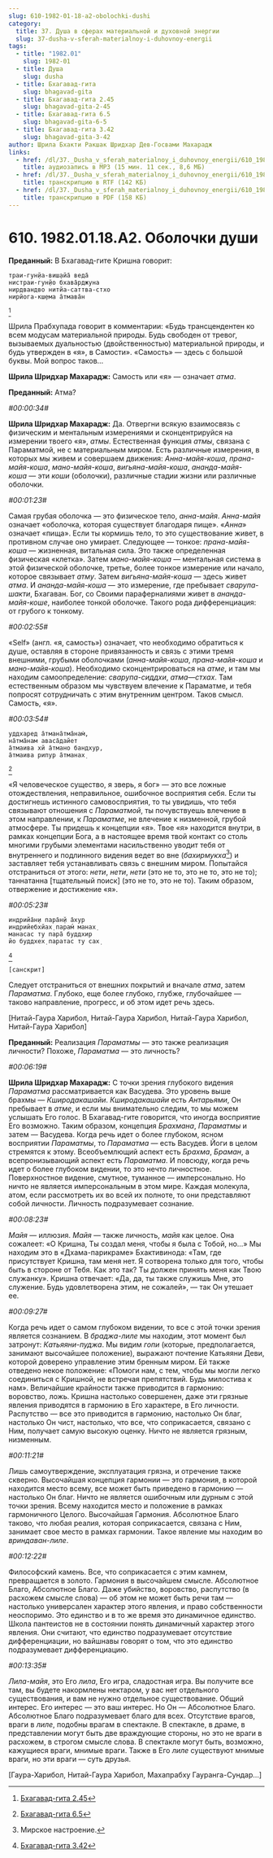 ```yaml
---
slug: 610-1982-01-18-a2-obolochki-dushi
category:
  title: 37. Душа в сферах материальной и духовной энергии
  slug: 37-dusha-v-sferah-materialnoy-i-duhovnoy-energii
tags:
  - title: "1982.01"
    slug: 1982-01
  - title: Душа
    slug: dusha
  - title: Бхагавад-гита
    slug: bhagavad-gita
  - title: Бхагавад-гита 2.45
    slug: bhagavad-gita-2-45
  - title: Бхагавад-гита 6.5
    slug: bhagavad-gita-6-5
  - title: Бхагавад-гита 3.42
    slug: bhagavad-gita-3-42
author: Шрила Бхакти Ракшак Шридхар Дев-Госвами Махарадж
links:
  - href: /dl/37._Dusha_v_sferah_materialnoy_i_duhovnoy_energii/610_1982.01.18.A2_SridharMj_Obolochki_dushi.mp3
    title: аудиозапись в MP3 (15 мин. 11 сек., 8,6 МБ)
  - href: /dl/37._Dusha_v_sferah_materialnoy_i_duhovnoy_energii/610_1982.01.18.A2_SridharMj_Obolochki_dushi.rtf
    title: транскрипцию в RTF (142 КБ)
  - href: /dl/37._Dusha_v_sferah_materialnoy_i_duhovnoy_energii/610_1982.01.18.A2_SridharMj_Obolochki_dushi.pdf
    title: транскрипцию в PDF (158 КБ)
---
```


# 610. 1982.01.18.A2. Оболочки души

**Преданный:** В Бхагавад-гите Кришна говорит:

    траи-гун̣йа-виш̣айа̄ веда̄
    нистраи-гун̣йо бхава̄рджуна
    нирдвандво нитйа-саттва-стхо
    нирйога-кш̣ема а̄тмава̄н
[^_ftn1]

Шрила Прабхупада говорит в комментарии: «Будь трансцендентен ко всем модусам материальной природы. Будь свободен от тревог, вызываемых дуальностью (двойственностью) материальной природы, и будь утвержден в «я», в Самости». «Самость» — здесь с большой буквы. Мой вопрос таков…

**Шрила Шридхар Махарадж:** Самость или «я» — означает *атма*.

**Преданный:** Атма?

*#00:00:34#*

**Шрила Шридхар Махарадж:** Да. Отвергни всякую взаимосвязь с физическим и ментальным измерениями и сконцентрируйся на измерении твоего «я», *атмы*. Естественная функция *атмы*, связана с Параматмой, не с материальным миром. Есть различные измерения, в которых мы живем и совершаем движения: *Анна-майя-коша*, *прана-майя-коша*, *мано-майя-коша*, *вигьяна-майя-коша*, *ананда-майя-коша* — эти *коши* (оболочки), различные стадии жизни или различные оболочки.

*#00:01:23#*

Самая грубая оболочка — это физическое тело, *анна-майя*. *Анна-майя* означает «оболочка, которая существует благодаря пище». «*Анна*» означает «пища». Если ты кормишь тело, то это существование живет, в противном случае оно умирает. Следующее — тонкое: *прана-майя-коша* — жизненная, витальная сила. Это также определенная физическая «клетка». Затем *мано-майя-коша* — ментальная система в этой физической оболочке, третье, более тонкое измерение или начало, которое связывает *атму*. Затем *вигьяна-майя-коша* — здесь живет *атма*. И *ананда-майя-коша* — это измерение, где пребывает *сварупа-шакти*, Бхагаван. Бог, со Своими параферналиями живет в *ананда-майя-коше*, наиболее тонкой оболочке. Такого рода дифференциация: от грубого к тонкому.

*#00:02:55#*

«Self» (англ. «я, самость») означает, что необходимо обратиться к душе, оставляя в стороне привязанность и связь с этими тремя внешними, грубыми оболочками (*анна-майя-коша*, *прана-майя-коша* и *мано-майя-коша*). Необходимо сконцентрироваться на *атме*, и там мы находим самоопределение: *сварупа-сиддхи*, *атма*—*стхах*. Там естественным образом мы чувствуем влечение к Параматме, и тебя попросят сотрудничать с этим внутренним центром. Таков смысл. Самость, «я».

*#00:03:54#*

    уддхаред а̄тмана̄тма̄нам̇,
    на̄тма̄нам аваса̄дайет
    а̄тмаива хй а̄тмано бандхур,
    а̄тмаива рипур а̄тманах̣
[^_ftn2]

«Я человеческое существо, я зверь, я бог» — это все ложные отождествления, неправильное, ошибочное восприятия себя. Если ты достигнешь истинного самовосприятия, то ты увидишь, что тебя связывают отношения с *Параматмой*, ты почувствуешь влечение в этом направлении, к *Параматме*, не влечение к низменной, грубой атмосфере. Ты придешь к концепции «я». Твое «я» находится внутри, в рамках концепции Бога, а в настоящее время твой контакт со столь многими грубыми элементами насильственно уводит тебя от внутреннего и подлинного видения ведет во вне (*бахирмукха*[^_ftn3]) и заставляет тебя устанавливать связь с внешним миром. Попытайся отстраниться от этого: *нети*, *нети*, *нети* (это не то, это не то, это не то); таннатанна [тщательный поиск] (это не то, это не то). Таким образом, отвержение и достижение «я».

*#00:05:23#*

    индрийа̄н̣и пара̄н̣й а̄хур
    индрийебхйах̣ парам́ манах̣
    манасас ту пара̄ буддхир
    йо буддхех̣ паратас ту сах̣
[^_ftn4]

    [санскрит]

Следует отстраниться от внешних покрытий и вначале *атма*, затем *Параматма*. Глубоко, еще более глубоко, глубже, глубочайшее — таково направление, прогресс, и об этом идет речь здесь.

[Нитай-Гаура Харибол, Нитай-Гаура Харибол, Нитай-Гаура Харибол, Нитай-Гаура Харибол]

**Преданный:** Реализация *Параматмы* — это также реализация личности? Похоже, *Параматма* — это личность?

*#00:06:19#*

**Шрила Шридхар Махарадж:** С точки зрения глубокого видения *Параматма* рассматривается как Васудева. Это уровень выше брахмы — *Кширодакашайи*. *Кширодакашайи* есть *Антарьями*, Он пребывает в *атме*, и если мы внимательно следим, то мы можем услышать Его голос. В Бхагавад-гите говорится, что иногда восприятие Его возможно. Таким образом, концепция *Брахмана*, *Параматмы* и затем — Васудева. Когда речь идет о более глубоком, ясном восприятии *Параматмы*, то *Параматма* — есть Васудев. Йоги в целом стремятся к этому. Всеобъемлющий аспект есть *Брахма*, *Браман*, а всепронизывающий аспект есть *Параматма*. И повсюду, когда речь идет о более глубоком видении, то это нечто личностное. Поверхностное видение, смутное, туманное — имперсонально. Но ничто не является имперсональным в этом мире. Каждая молекула, атом, если рассмотреть их во всей их полноте, то они представляют собой личности. Личность подразумевает сознание.

*#00:08:23#*

*Майя* — иллюзия. *Майя* — также личность, *майя* как целое. Она сожалеет: «О Кришна, Ты создал меня, чтобы я была с Тобой, но…» Мы находим это в «Дхама-парикраме» Бхактивинода: «Там, где присутствует Кришна, там меня нет. Я сотворена только для того, чтобы быть в стороне от Тебя. Как это так? Ты должен принять меня как Твою служанку». Кришна отвечает: «Да, да, ты также служишь Мне, это служение. Будь удовлетворена этим, не сожалей», — так Он утешает ее.

*#00:09:27#*

Когда речь идет о самом глубоком видении, то все с этой точки зрения является сознанием. В *браджа-лиле* мы находим, этот момент был затронут: *Катьяяни-пуджа*. Мы видим *гопи* (которые, предполагается, занимают высочайшее положение), выражают почтение Катьяяни Деви, которой доверено управление этим бренным миром. Ей также отведено некое положение: «Помоги нам, с тем, чтобы мы могли легко соединиться с Кришной, не встречая препятствий. Будь милостива к нам». Величайшие крайности также приводится в гармонию: воровство, ложь. Кришна настолько совершенен, даже эти грязные явления приводятся в гармонию в Его характере, в Его личности. Распутство — все это приводится в гармонию, настолько Он благ, настолько Он чист, настолько, что все, что соприкасается, связано с Ним, получает самую высокую оценку. Ничто не является грязным, низменным.

*#00:11:21#*

Лишь самоутверждение, эксплуатация грязна, и отречение также скверно. Высочайшая концепция гармонии — это гармония, в которой находится место всему, все может быть приведено в гармонию — настолько Он благ. Ничто не является ошибочным или дурным с этой точки зрения. Всему находится место и положение в рамках гармоничного Целого. Высочайшая Гармония. Абсолютное Благо таково, что любая реалия, которая соприкасается, связана с Ним, занимает свое место в рамках гармонии. Такое явление мы находим во *вриндаван-лиле*.

*#00:12:22#*

Философский камень. Все, что соприкасается с этим камнем, превращается в золото. Гармония в высочайшем смысле. Абсолютное Благо, Абсолютное Благо. Даже убийство, воровство, распутство (в расхожем смысле слова) — об этом не может быть речи там — настолько универсален характер этого явления, и право собственности неоспоримо. Это единство и в то же время это динамичное единство. Школа пантеистов не в состоянии понять динамичный характер этого явления. Они считают, что единство подразумевает отсутствие дифференциации, но вайшнавы говорят о том, что это единство подразумевает дифференциацию.

*#00:13:35#*

*Лила-майя*, это Его *лила*, Его игра, сладостная игра. Вы получите все там, вы будете накормлены нектаром, у вас нет отдельного существования, и вам не нужно отдельное существование. Общий интерес. Его интерес — это ваш интерес. Но Он — Абсолютное Благо. Абсолютное Благо подразумевает благо для всех. Отсутствие врагов, враги в *лиле*, подобны врагам в спектакле. В спектакле, в драме, в представлении могут быть две враждующие стороны, но это не враги в расхожем, в строгом смысле слова. В спектакле могут быть, возможно, кажущиеся враги, мнимые враги. Также в Его *лиле* существуют мнимые враги, но эти враги — суть друзья.

[Гаура-Харибол, Нитай-Гаура Харибол, Махапрабху Гауранга-Сундар…]



[^_ftn1]: [Бхагавад-гита 2.45](../notes/bhagavad-gita/bhagavad-gita-2-45.md)

[^_ftn2]: [Бхагавад-гита 6.5](../notes/bhagavad-gita/bhagavad-gita-6-5.md)

[^_ftn3]: Мирское настроение.

[^_ftn4]: [Бхагавад-гита 3.42](../notes/bhagavad-gita/bhagavad-gita-3-42.md)
